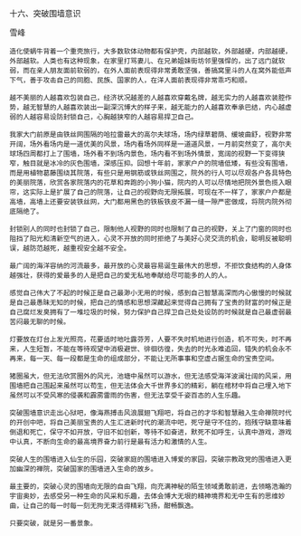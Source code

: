 十六、突破围墙意识

雪峰


    造化使蜗牛背着一个重壳旅行，大多数软体动物都有保护壳，内部越软，外部越硬，内部越硬，外部越软。人类也有这种现象，在家里打骂妻儿、在兄弟姐妹街坊邻里强悍的，出了远门就软弱，而在亲人朋友面前软弱的，在外人面前表现得非常勇敢坚强，善搞窝里斗的人在窝外能低声下气，善于攻击自己的同胞、民族、国家的人，在洋人面前表现得非常乖巧和顺。

    越不美丽的人越喜欢包装自己，经济状况越差的人越喜欢穿戴名牌，越无实力的人越喜欢装腔作势，越无智慧的人越喜欢装出一副深沉博大的样子来，越无能力的人越喜欢奉承巴结，内心越虚弱的人越容易设防封锁自己，心胸越狭窄的人越容易捍卫自己。

    我家大门前原是由铁丝网围隔的哈拉雷最大的高尔夫球场，场内绿草碧荫、缓坡曲舒，视野非常开阔，场外看场内是一道优美的风景，场内看场外同样是一道道风景，一月前突然变了，高尔夫球场四周都打上了围墙，场外看不到场内景色，场内看不到场外情景，宽阔的视野一下变得狭窄，触目就是冰冷的灰色围墙，深感压抑。回想十年前，家家户户的院墙低矮，有些没有围墙，而是用植物葛藤围绕其院落，有些只是用钢筋或铁丝网围之，院外的行人可以尽观各户各具特色的美丽院落，欣赏各家院落内的花草和奔跑的小狗小猫，院内的人可以尽情地把院外景色揽入眼帘，这实际上是扩展了自己的院落，让自己的视野向无限拓展，可现在不一样了，家家户户都是高墙，高墙上还要安装铁丝网，大门都用黑色的铁板铁皮不漏一缝一隙严密做成，将院内院外彻底隔绝了。

    封锁别人的同时也封锁了自己，限制他人视野的同时也限制了自己的视野，关上了门窗的同时也阻挡了阳光和清新空气的进入，心灵不开放的同时拒绝了与美好心灵交流的机会，聪明反被聪明误，越防范越死，越重视安全越不安全。

    最广阔的海洋容纳的河流最多，最开放的心灵最容易诞生最伟大的思想，不拒饮食结构的人身体越强壮，获得的爱最多的人是把自己的爱无私地奉献给尽可能多的人的人。

    感觉自己伟大了不起的时候正是自己最渺小无用的时候，感到自己智慧高深而内心傲慢的时候就是自己最愚昧无知的时候，把自己的情感和思想深藏起来觉得自己拥有了宝贵的财富的时候正是自己腐烂发臭拥有了一堆垃圾的时候，努力保护自己捍卫自己处处设防的时候就是自己最虚弱最苦闷最无聊的时候。

    灯要放在灯台上发光照亮，花要适时地吐露芬芳，人要不失时机地进行创造，机不可失，时不再来，人生短暂，不能在等待观望中消极避世、徘徊彷徨，失去的时光永难追回，错失的机会永不再来，每一天、每一段都是生命的组成部分，不能让无所事事和空虚占据生命的宝贵空间。

    猪圈虽大，但无法欣赏圈外的风光，池塘中虽然可以游水，但无法感受海洋波澜壮阔的风采，用围墙把自己围起来虽然可以苟生，但无法体会大千世界多幻的精彩，躺在棺材中将自己埋入地下虽然可以不受风寒的侵袭和霹雳雷雨的伤害，但无法享受千姿百态的人生乐趣。

    突破围墙意识走出心狱吧，像海燕搏击风浪展翅飞翔吧，将自己的才华和智慧融入生命禅院时代的开创中吧，将自己美丽宝贵的人生汇进新时代的潮流中吧，死守是守不住的，抱残守缺意味着倒退和死亡，保守不如开放，守旧不如创新，等待不如奋进，默死不如呼生，认真中游戏，游戏中认真，不断向生命的最高境界奋力前行是最有活力和激情的人生。

    突破人生的围墙进入仙生的乐园，突破家庭的围墙进入博爱的家园，突破宗教政党的围墙进入更加幽深的禅院，突破国家的围墙进入生命的故乡。

    最主要的，突破心灵的围墙向无限的自由飞翔，向充满神秘的陌生领域勇敢前进，去领略浩瀚的宇宙奥妙，去感受另一种生命的风采和乐趣，去体会博大无垠的精神境界和无中生有的思维妙曲，让自己的每一时每一刻无拘无束活得精彩飞扬，酣畅飘逸。

    只要突破，就是另一番景象。



